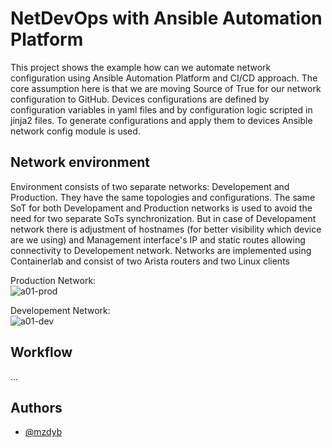 # NetDevOps with Ansible Automation Platform

This project shows the example how can we automate network configuration using Ansible Automation Platform and CI/CD approach. The core assumption here is that we are moving Source of True for our network configuration to GitHub. Devices configurations are defined by configuration variables in yaml files and by configuration logic scripted in jinja2 files. To generate configurations and apply them to devices Ansible network config module is used.



## Network environment

Environment consists of two separate networks: Developement and Production. They have the same topologies and configurations. The same SoT for both Developament and Production networks is used to avoid the need for two separate SoTs synchronization. But in case of Developament network there is adjustment of hostnames (for better visibility which device are we using) and Management interface's IP and static routes allowing connectivity to Developement network. Networks are implemented using Containerlab and consist of two Arista routers and two Linux clients
  
Production Network:  
![a01-prod](https://github.com/mzdyb/netdevops/assets/49950423/ca8ca593-66c2-4054-b994-69f7f22ff288)

Developement Network:  
![a01-dev](https://github.com/mzdyb/netdevops/assets/49950423/a114ab2b-c5a1-4c39-9d7d-7aa0296b50b5)



## Workflow
...


## Authors

- [@mzdyb](https://www.github.com/mzdyb)

